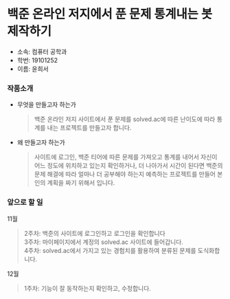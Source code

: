 백준 온라인 저지에서 푼 문제 통계내는 봇 제작하기
=======
* 소속: 컴퓨터 공학과
* 학번: 19101252
* 이름: 윤희서

### 작품소개
*  무엇을 만들고자 하는가
    > 백준 온라인 저지 사이트에서 푼 문제를 solved.ac에 따른 난이도에 따라 통계를 내는 프로젝트를 만들고자 합니다.
*  왜 만들고자 하는가
    > 사이트에 로그인, 백준 티어에 따른 문제를 가져오고 통계를 내어서 자신이 어느 정도에 위치하고 있는지 확인하거나, 더 나아가서 시간이 된다면 백준의 문제 해결에 따라 얼마나 더 공부해야 하는지 예측하는 프로젝트를 만들어 본인의 계획을 짜기 위해서 입니다.

### 앞으로 할 일
11월
> 2주차: 백준의 사이트에 로그인하고 로그인을 확인합니다  
3주차: 마이페이지에서 계정의 solved.ac 사이트에 들어갑니다.  
4주차: solved.ac에서 가지고 있는 경험치를 활용하여 분류된 문제를 도식화합니다.

12월
>1주차: 기능이 잘 동작하는지 확인하고, 수정합니다.